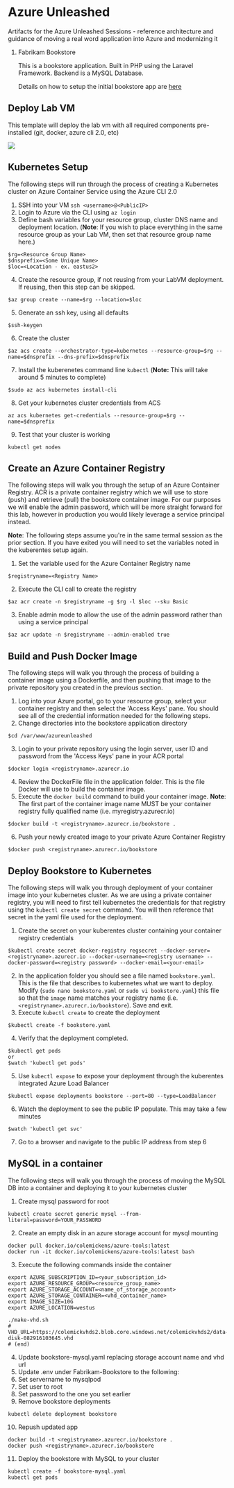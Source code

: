 # Azure Unleashed
Artifacts for the Azure Unleashed Sessions - reference architecture and guidance of moving a real word application into Azure and modernizing it

1. Fabrikam Bookstore

    This is a bookstore application. Built in PHP using the Laravel Framework. Backend is a MySQL Database.

    Details on how to setup the initial bookstore app are [here](Fabrikam-Bookstore/readme.md)

## Deploy Lab VM
This template will deploy the lab vm with all required components pre-installed (git, docker, azure cli 2.0, etc)

<a href="https://portal.azure.com/#create/Microsoft.Template/uri/https%3A%2F%2Fraw.githubusercontent.com%2Fjodehavi%2Fazureunleashed%2Fmaster%2FLabVMSetup%2Fazuredeploy.json" target="_blank">
    <img src="http://azuredeploy.net/deploybutton.png"/>
</a>


   
## Kubernetes Setup  
The following steps will run through the process of creating a Kubernetes cluster on Azure Container Service using the Azure CLI 2.0

1) SSH into your VM `ssh <username>@<PublicIP>`
2) Login to Azure via the CLI using `az login`
3) Define bash variables for your resource group, cluster DNS name and deployment location. (**Note**: If you wish to place everything in the same resource group as your Lab VM, then set that resource group name here.)
```
$rg=<Resource Group Name>
$dnsprefix=<Some Unique Name>
$loc=<Location - ex. eastus2>
```
4) Create the resource group, if not reusing from your LabVM deployment. If reusing, then this step can be skipped.
```    
$az group create --name=$rg --location=$loc
```
5) Generate an ssh key, using all defaults
```
$ssh-keygen
```
6) Create the cluster
```
$az acs create --orchestrator-type=kubernetes --resource-group=$rg --name=$dnsprefix --dns-prefix=$dnsprefix
```
7) Install the kuberenetes command line `kubectl` (**Note:** This will take around 5 minutes to complete)
```
$sudo az acs kubernetes install-cli
```
8) Get your kubernetes cluster credentials from ACS
```
az acs kubernetes get-credentials --resource-group=$rg --name=$dnsprefix
```
9) Test that your cluster is working
```
kubectl get nodes
```

## Create an Azure Container Registry
The following steps will walk you through the setup of an Azure Container Registry. ACR is a private container registry which we will use to store (push) and retrieve (pull) the bookstore container image. For our purposes we will enable the admin password, which will be more straight forward for this lab, however in production you would likely leverage a service principal instead. 

**Note**: The following steps assume you're in the same termal session as the prior section. If you have exited you will need to set the variables noted in the kuberentes setup again.

 1) Set the variable used for the Azure Container Registry name
```
$registryname=<Registry Name>
```
2) Execute the CLI call to create the registry
```
$az acr create -n $registryname -g $rg -l $loc --sku Basic
```
3) Enable admin mode to allow the use of the admin password rather than using a service principal
```
$az acr update -n $registryname --admin-enabled true
```

## Build and Push Docker Image
The following steps will walk you through the process of building a container image using a Dockerfile, and then pushing that image to the private repository you created in the previous section.

1) Log into your Azure portal, go to your resource group, select your container registry and then select the 'Access Keys' pane. You should see all of the credential information needed for the following steps.
2) Change directories into the bookstore application directory
```
$cd /var/www/azureunleashed
```
3) Login to your private repository using the login server, user ID and password from the 'Access Keys' pane in your ACR portal
```
$docker login <registryname>.azurecr.io
```
4) Review the DockerFile file in the application folder. This is the file Docker will use to build the container image.
5) Execute the `docker build` command to build your container image. **Note**: The first part of the container image name MUST be your container registry fully qualified name (i.e. myregistry.azurecr.io)
```
$docker build -t <registryname>.azurecr.io/bookstore .
```
6) Push your newly created image to your private Azure Container Registry
```
$docker push <registryname>.azurecr.io/bookstore
```

## Deploy Bookstore to Kubernetes
The following steps will walk you through deployment of your container image into your kubernetes cluster. As we are using a private container registry, you will need to first tell kubernetes the credentials for that registry using the `kubectl create secret` command. You will then reference that secret in the yaml file used for the deployment.

1) Create the secret on your kuberentes cluster containing your container registry credentials
```
$kubectl create secret docker-registry regsecret --docker-server=<registryname>.azurecr.io --docker-username=<registry username> --docker-password=<registry password> --docker-email=<your-email>
```
2) In the application folder you should see a file named `bookstore.yaml`. This is the file that describes to kubernetes what we want to deploy. Modify (`sudo nano bookstore.yaml` or `sudo vi bookstore.yaml`) this file so that the `image` name matches your registry name (i.e. `<registryname>.azurecr.io/bookstore`). Save and exit.
3) Execute `kubectl create` to create the deployment
```
$kubectl create -f bookstore.yaml
```
4) Verify that the deployment completed.
```
$kubectl get pods
or
$watch 'kubectl get pods'
```
5) Use `kubectl expose` to expose your deployment through the kuberentes integrated Azure Load Balancer
```
$kubectl expose deployments bookstore --port=80 --type=LoadBalancer
```
6) Watch the deployment to see the public IP populate. This may take a few minutes
```
$watch 'kubectl get svc'
```
7) Go to a browser and navigate to the public IP address from step 6

## MySQL in a container
The following steps will walk you through the process of moving the MySQL DB into a container and deploying it to your kubernetes cluster

1) Create mysql password for root
```
kubectl create secret generic mysql --from-literal=password=YOUR_PASSWORD
```

2) Create an empty disk in an azure storage account for mysql mounting
```
docker pull docker.io/colemickens/azure-tools:latest
docker run -it docker.io/colemickens/azure-tools:latest bash
```
3) Execute the following commands inside the container
```
export AZURE_SUBSCRIPTION_ID=<your_subscription_id>
export AZURE_RESOURCE_GROUP=<resource_group_name>
export AZURE_STORAGE_ACCOUNT=<name_of_storage_account>
export AZURE_STORAGE_CONTAINER=<vhd_container_name>
export IMAGE_SIZE=10G
export AZURE_LOCATION=westus

./make-vhd.sh
# VHD_URL=https://colemickvhds2.blob.core.windows.net/colemickvhds2/data-disk-082916103645.vhd
# (end)
```
4) Update bookstore-mysql.yaml replacing storage account name and vhd url
5) Update .env under Fabrikam-Bookstore to the following:
6) Set servername to mysqlpod
7) Set user to root
8) Set password to the one you set earlier
9) Remove bookstore deployments
```
kubectl delete deployment bookstore
```
10) Repush updated app
```
docker build -t <registryname>.azurecr.io/bookstore .
docker push <registryname>.azurecr.io/bookstore
```
11) Deploy the bookstore with MySQL to your cluster
```
kubectl create -f bookstore-mysql.yaml
kubectl get pods
```

